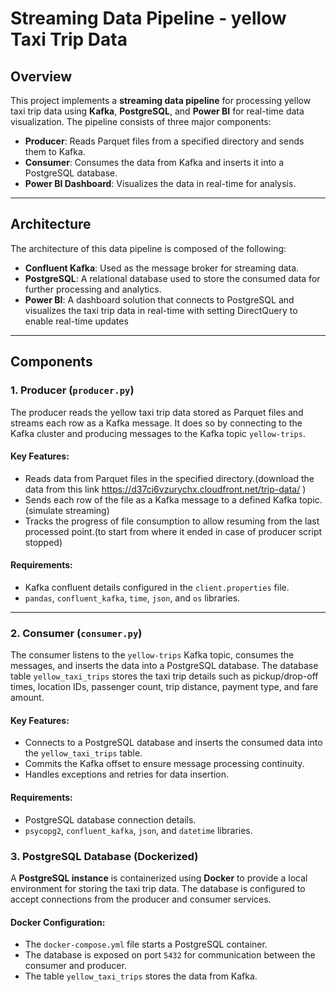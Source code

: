 # **Streaming Data Pipeline - yellow Taxi Trip Data**

## **Overview**

This project implements a **streaming data pipeline** for processing yellow taxi trip data using **Kafka**, **PostgreSQL**, and **Power BI** for real-time data visualization. The pipeline consists of three major components:

- **Producer**: Reads Parquet files from a specified directory and sends them to Kafka.
- **Consumer**: Consumes the data from Kafka and inserts it into a PostgreSQL database.
- **Power BI Dashboard**: Visualizes the data in real-time for analysis.

---

## **Architecture**

The architecture of this data pipeline is composed of the following:

- **Confluent Kafka**: Used as the message broker for streaming data.
- **PostgreSQL**: A relational database used to store the consumed data for further processing and analytics.
- **Power BI**: A dashboard solution that connects to PostgreSQL and visualizes the taxi trip data in real-time with setting DirectQuery to enable real-time updates

---

## **Components**

### **1. Producer (`producer.py`)**

The producer reads the yellow taxi trip data stored as Parquet files and streams each row as a Kafka message. It does so by connecting to the Kafka cluster and producing messages to the Kafka topic `yellow-trips`.

#### **Key Features**:
- Reads data from Parquet files in the specified directory.(download the data from this link https://d37ci6vzurychx.cloudfront.net/trip-data/ )
- Sends each row of the file as a Kafka message to a defined Kafka topic.(simulate streaming)
- Tracks the progress of file consumption to allow resuming from the last processed point.(to start from where it ended in case of producer script  stopped)

#### **Requirements**:
- Kafka confluent  details configured in the `client.properties` file.
- `pandas`, `confluent_kafka`, `time`, `json`, and `os` libraries.

---

### **2. Consumer (`consumer.py`)**

The consumer listens to the `yellow-trips` Kafka topic, consumes the messages, and inserts the data into a PostgreSQL database. The database table `yellow_taxi_trips` stores the taxi trip details such as pickup/drop-off times, location IDs, passenger count, trip distance, payment type, and fare amount.

#### **Key Features**:
- Connects to a PostgreSQL database and inserts the consumed data into the `yellow_taxi_trips` table.
- Commits the Kafka offset to ensure message processing continuity.
- Handles exceptions and retries for data insertion.

#### **Requirements**:
- PostgreSQL database connection details.
- `psycopg2`, `confluent_kafka`, `json`, and `datetime` libraries.


### **3. PostgreSQL Database (Dockerized)**

A **PostgreSQL instance** is containerized using **Docker** to provide a local environment for storing the taxi trip data. The database is configured to accept connections from the producer and consumer services.

#### **Docker Configuration**:
- The `docker-compose.yml` file starts a PostgreSQL container.
- The database is exposed on port `5432` for communication between the consumer and producer.
- The table `yellow_taxi_trips` stores the data from Kafka. 
